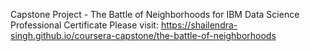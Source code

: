 Capstone Project - The Battle of Neighborhoods for IBM Data Science Professional Certificate
Please visit: https://shailendra-singh.github.io/coursera-capstone/the-battle-of-neighborhoods

